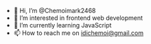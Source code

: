 - 👋 Hi, I’m @Chemoimark2468
- 👀 I’m interested in frontend web development
- 🌱 I’m currently learning JavaScript
- 📫 How to reach me on idichemoi@gmail.com

<!---
Chemoimark2468/Chemoimark2468 is a ✨ special ✨ repository because its `README.md` (this file) appears on your GitHub profile.
You can click the Preview link to take a look at your changes.
--->
